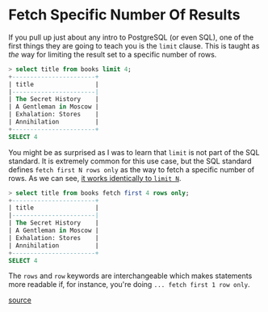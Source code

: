 # Fetch Specific Number Of Results

If you pull up just about any intro to PostgreSQL (or even SQL), one of the
first things they are going to teach you is the `limit` clause. This is taught
as _the_ way for limiting the result set to a specific number of rows.

```sql
> select title from books limit 4;
+-----------------------+
| title                 |
|-----------------------|
| The Secret History    |
| A Gentleman in Moscow |
| Exhalation: Stores    |
| Annihilation          |
+-----------------------+
SELECT 4
```

You might be as surprised as I was to learn that `limit` is not part of the SQL
standard. It is extremely common for this use case, but the SQL standard
defines `fetch first N rows only` as the way to fetch a specific number of
rows. As we can see, [it works identically to `limit
N`](https://www.postgresql.org/docs/current/sql-select.html#SQL-LIMIT).

```sql
> select title from books fetch first 4 rows only;
+-----------------------+
| title                 |
|-----------------------|
| The Secret History    |
| A Gentleman in Moscow |
| Exhalation: Stores    |
| Annihilation          |
+-----------------------+
SELECT 4
```

The `rows` and `row` keywords are interchangeable which makes statements more
readable if, for instance, you're doing `... fetch first 1 row only`.

[source](https://www.cybertec-postgresql.com/en/postgresql-limit-vs-fetch-first-rows-with-ties/)
